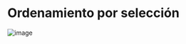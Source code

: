 # Ordenamiento por selección

![image](https://user-images.githubusercontent.com/5318519/192113573-ca138503-a017-4231-a8d5-8379ee3e1356.png)

